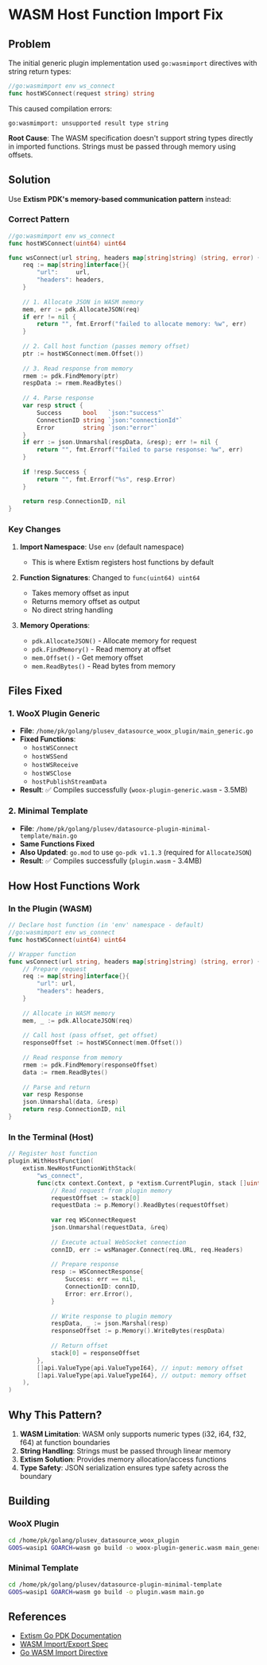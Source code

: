 # WASM Host Function Import Fix

## Problem

The initial generic plugin implementation used `go:wasmimport` directives with string return types:

```go
//go:wasmimport env ws_connect
func hostWSConnect(request string) string
```

This caused compilation errors:
```
go:wasmimport: unsupported result type string
```

**Root Cause**: The WASM specification doesn't support string types directly in imported functions. Strings must be passed through memory using offsets.

## Solution

Use **Extism PDK's memory-based communication pattern** instead:

### Correct Pattern

```go
//go:wasmimport env ws_connect
func hostWSConnect(uint64) uint64

func wsConnect(url string, headers map[string]string) (string, error) {
    req := map[string]interface{}{
        "url":     url,
        "headers": headers,
    }
    
    // 1. Allocate JSON in WASM memory
    mem, err := pdk.AllocateJSON(req)
    if err != nil {
        return "", fmt.Errorf("failed to allocate memory: %w", err)
    }
    
    // 2. Call host function (passes memory offset)
    ptr := hostWSConnect(mem.Offset())
    
    // 3. Read response from memory
    rmem := pdk.FindMemory(ptr)
    respData := rmem.ReadBytes()
    
    // 4. Parse response
    var resp struct {
        Success      bool   `json:"success"`
        ConnectionID string `json:"connectionId"`
        Error        string `json:"error"`
    }
    if err := json.Unmarshal(respData, &resp); err != nil {
        return "", fmt.Errorf("failed to parse response: %w", err)
    }
    
    if !resp.Success {
        return "", fmt.Errorf("%s", resp.Error)
    }
    
    return resp.ConnectionID, nil
}
```

### Key Changes

1. **Import Namespace**: Use `env` (default namespace)
   - This is where Extism registers host functions by default

2. **Function Signatures**: Changed to `func(uint64) uint64`
   - Takes memory offset as input
   - Returns memory offset as output
   - No direct string handling

3. **Memory Operations**:
   - `pdk.AllocateJSON()` - Allocate memory for request
   - `pdk.FindMemory()` - Read memory at offset
   - `mem.Offset()` - Get memory offset
   - `mem.ReadBytes()` - Read bytes from memory

## Files Fixed

### 1. WooX Plugin Generic
- **File**: `/home/pk/golang/plusev_datasource_woox_plugin/main_generic.go`
- **Fixed Functions**:
  - `hostWSConnect`
  - `hostWSSend`
  - `hostWSReceive`
  - `hostWSClose`
  - `hostPublishStreamData`
- **Result**: ✅ Compiles successfully (`woox-plugin-generic.wasm` - 3.5MB)

### 2. Minimal Template
- **File**: `/home/pk/golang/plusev/datasource-plugin-minimal-template/main.go`
- **Same Functions Fixed**
- **Also Updated**: `go.mod` to use `go-pdk v1.1.3` (required for `AllocateJSON`)
- **Result**: ✅ Compiles successfully (`plugin.wasm` - 3.4MB)

## How Host Functions Work

### In the Plugin (WASM)

```go
// Declare host function (in 'env' namespace - default)
//go:wasmimport env ws_connect
func hostWSConnect(uint64) uint64

// Wrapper function
func wsConnect(url string, headers map[string]string) (string, error) {
    // Prepare request
    req := map[string]interface{}{
        "url": url,
        "headers": headers,
    }
    
    // Allocate in WASM memory
    mem, _ := pdk.AllocateJSON(req)
    
    // Call host (pass offset, get offset)
    responseOffset := hostWSConnect(mem.Offset())
    
    // Read response from memory
    rmem := pdk.FindMemory(responseOffset)
    data := rmem.ReadBytes()
    
    // Parse and return
    var resp Response
    json.Unmarshal(data, &resp)
    return resp.ConnectionID, nil
}
```

### In the Terminal (Host)

```go
// Register host function
plugin.WithHostFunction(
    extism.NewHostFunctionWithStack(
        "ws_connect",
        func(ctx context.Context, p *extism.CurrentPlugin, stack []uint64) {
            // Read request from plugin memory
            requestOffset := stack[0]
            requestData := p.Memory().ReadBytes(requestOffset)
            
            var req WSConnectRequest
            json.Unmarshal(requestData, &req)
            
            // Execute actual WebSocket connection
            connID, err := wsManager.Connect(req.URL, req.Headers)
            
            // Prepare response
            resp := WSConnectResponse{
                Success: err == nil,
                ConnectionID: connID,
                Error: err.Error(),
            }
            
            // Write response to plugin memory
            respData, _ := json.Marshal(resp)
            responseOffset := p.Memory().WriteBytes(respData)
            
            // Return offset
            stack[0] = responseOffset
        },
        []api.ValueType{api.ValueTypeI64}, // input: memory offset
        []api.ValueType{api.ValueTypeI64}, // output: memory offset
    ),
)
```

## Why This Pattern?

1. **WASM Limitation**: WASM only supports numeric types (i32, i64, f32, f64) at function boundaries
2. **String Handling**: Strings must be passed through linear memory
3. **Extism Solution**: Provides memory allocation/access functions
4. **Type Safety**: JSON serialization ensures type safety across the boundary

## Building

### WooX Plugin
```bash
cd /home/pk/golang/plusev_datasource_woox_plugin
GOOS=wasip1 GOARCH=wasm go build -o woox-plugin-generic.wasm main_generic.go
```

### Minimal Template
```bash
cd /home/pk/golang/plusev/datasource-plugin-minimal-template
GOOS=wasip1 GOARCH=wasm go build -o plugin.wasm main.go
```

## References

- [Extism Go PDK Documentation](https://extism.org/docs/write-a-plugin/go-pdk)
- [WASM Import/Export Spec](https://webassembly.github.io/spec/core/syntax/modules.html#imports)
- [Go WASM Import Directive](https://pkg.go.dev/cmd/compile#hdr-Compiler_Directives)
